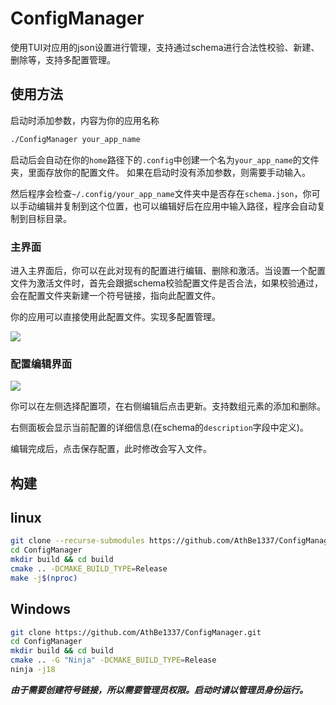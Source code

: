 # ConfigManager

使用TUI对应用的json设置进行管理，支持通过schema进行合法性校验、新建、删除等，支持多配置管理。

## 使用方法

启动时添加参数，内容为你的应用名称

```bash
./ConfigManager your_app_name
```
启动后会自动在你的`home`路径下的`.config`中创建一个名为`your_app_name`的文件夹，里面存放你的配置文件。 如果在启动时没有添加参数，则需要手动输入。

然后程序会检查`~/.config/your_app_name`文件夹中是否存在`schema.json`，你可以手动编辑并复制到这个位置，也可以编辑好后在应用中输入路径，程序会自动复制到目标目录。

### 主界面

进入主界面后，你可以在此对现有的配置进行编辑、删除和激活。当设置一个配置文件为激活文件时，首先会跟据schema校验配置文件是否合法，如果校验通过，会在配置文件夹新建一个符号链接，指向此配置文件。

你的应用可以直接使用此配置文件。实现多配置管理。

![](https://cloud.athbe.cn/f/PVho/F%5BVMI4FNBOFR%5B9ZU%7BM~98G1.png)

### 配置编辑界面

![](https://cloud.athbe.cn/f/w3u6/_JIP5@6UUQ9LW%28T%2958H75MJ.png)

你可以在左侧选择配置项，在右侧编辑后点击更新。支持数组元素的添加和删除。

右侧面板会显示当前配置的详细信息(在schema的`description`字段中定义)。

编辑完成后，点击保存配置，此时修改会写入文件。

## 构建

## linux

```bash
git clone --recurse-submodules https://github.com/AthBe1337/ConfigManager.git
cd ConfigManager
mkdir build && cd build
cmake .. -DCMAKE_BUILD_TYPE=Release
make -j$(nproc)
```

## Windows

```bash
git clone https://github.com/AthBe1337/ConfigManager.git
cd ConfigManager
mkdir build && cd build
cmake .. -G "Ninja" -DCMAKE_BUILD_TYPE=Release
ninja -j18
```

***由于需要创建符号链接，所以需要管理员权限。启动时请以管理员身份运行。***